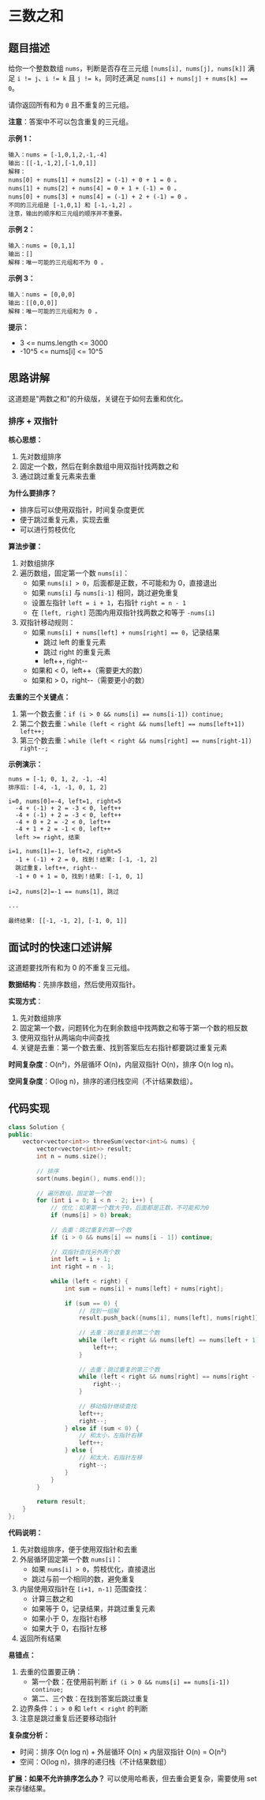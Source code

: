 # 三数之和

## 题目描述

给你一个整数数组 `nums`，判断是否存在三元组 `[nums[i], nums[j], nums[k]]` 满足 `i != j`、`i != k` 且 `j != k`，同时还满足 `nums[i] + nums[j] + nums[k] == 0`。

请你返回所有和为 `0` 且不重复的三元组。

**注意**：答案中不可以包含重复的三元组。

**示例 1：**
```
输入：nums = [-1,0,1,2,-1,-4]
输出：[[-1,-1,2],[-1,0,1]]
解释：
nums[0] + nums[1] + nums[2] = (-1) + 0 + 1 = 0 。
nums[1] + nums[2] + nums[4] = 0 + 1 + (-1) = 0 。
nums[0] + nums[3] + nums[4] = (-1) + 2 + (-1) = 0 。
不同的三元组是 [-1,0,1] 和 [-1,-1,2] 。
注意，输出的顺序和三元组的顺序并不重要。
```

**示例 2：**
```
输入：nums = [0,1,1]
输出：[]
解释：唯一可能的三元组和不为 0 。
```

**示例 3：**
```
输入：nums = [0,0,0]
输出：[[0,0,0]]
解释：唯一可能的三元组和为 0 。
```

**提示：**
- 3 <= nums.length <= 3000
- -10^5 <= nums[i] <= 10^5

## 思路讲解

这道题是"两数之和"的升级版，关键在于如何去重和优化。

### 排序 + 双指针

**核心思想：**
1. 先对数组排序
2. 固定一个数，然后在剩余数组中用双指针找两数之和
3. 通过跳过重复元素来去重

**为什么要排序？**
- 排序后可以使用双指针，时间复杂度更优
- 便于跳过重复元素，实现去重
- 可以进行剪枝优化

**算法步骤：**
1. 对数组排序
2. 遍历数组，固定第一个数 `nums[i]`：
   - 如果 `nums[i] > 0`，后面都是正数，不可能和为 0，直接退出
   - 如果 `nums[i]` 与 `nums[i-1]` 相同，跳过避免重复
   - 设置左指针 `left = i + 1`，右指针 `right = n - 1`
   - 在 `[left, right]` 范围内用双指针找两数之和等于 `-nums[i]`
3. 双指针移动规则：
   - 如果 `nums[i] + nums[left] + nums[right] == 0`，记录结果
     - 跳过 left 的重复元素
     - 跳过 right 的重复元素
     - left++, right--
   - 如果和 < 0，left++（需要更大的数）
   - 如果和 > 0，right--（需要更小的数）

**去重的三个关键点：**
1. 第一个数去重：`if (i > 0 && nums[i] == nums[i-1]) continue;`
2. 第二个数去重：`while (left < right && nums[left] == nums[left+1]) left++;`
3. 第三个数去重：`while (left < right && nums[right] == nums[right-1]) right--;`

**示例演示：**
```
nums = [-1, 0, 1, 2, -1, -4]
排序后: [-4, -1, -1, 0, 1, 2]

i=0, nums[0]=-4, left=1, right=5
  -4 + (-1) + 2 = -3 < 0, left++
  -4 + (-1) + 2 = -3 < 0, left++
  -4 + 0 + 2 = -2 < 0, left++
  -4 + 1 + 2 = -1 < 0, left++
  left >= right, 结束

i=1, nums[1]=-1, left=2, right=5
  -1 + (-1) + 2 = 0, 找到！结果: [-1, -1, 2]
  跳过重复，left++, right--
  -1 + 0 + 1 = 0, 找到！结果: [-1, 0, 1]
  
i=2, nums[2]=-1 == nums[1], 跳过

...

最终结果: [[-1, -1, 2], [-1, 0, 1]]
```

## 面试时的快速口述讲解

这道题要找所有和为 0 的不重复三元组。

**数据结构**：先排序数组，然后使用双指针。

**实现方式**：
1. 先对数组排序
2. 固定第一个数，问题转化为在剩余数组中找两数之和等于第一个数的相反数
3. 使用双指针从两端向中间查找
4. 关键是去重：第一个数去重、找到答案后左右指针都要跳过重复元素

**时间复杂度**：O(n²)，外层循环 O(n)，内层双指针 O(n)，排序 O(n log n)。

**空间复杂度**：O(log n)，排序的递归栈空间（不计结果数组）。

## 代码实现

```cpp
class Solution {
public:
    vector<vector<int>> threeSum(vector<int>& nums) {
        vector<vector<int>> result;
        int n = nums.size();
        
        // 排序
        sort(nums.begin(), nums.end());
        
        // 遍历数组，固定第一个数
        for (int i = 0; i < n - 2; i++) {
            // 优化：如果第一个数大于0，后面都是正数，不可能和为0
            if (nums[i] > 0) break;
            
            // 去重：跳过重复的第一个数
            if (i > 0 && nums[i] == nums[i - 1]) continue;
            
            // 双指针查找另外两个数
            int left = i + 1;
            int right = n - 1;
            
            while (left < right) {
                int sum = nums[i] + nums[left] + nums[right];
                
                if (sum == 0) {
                    // 找到一组解
                    result.push_back({nums[i], nums[left], nums[right]});
                    
                    // 去重：跳过重复的第二个数
                    while (left < right && nums[left] == nums[left + 1]) {
                        left++;
                    }
                    
                    // 去重：跳过重复的第三个数
                    while (left < right && nums[right] == nums[right - 1]) {
                        right--;
                    }
                    
                    // 移动指针继续查找
                    left++;
                    right--;
                } else if (sum < 0) {
                    // 和太小，左指针右移
                    left++;
                } else {
                    // 和太大，右指针左移
                    right--;
                }
            }
        }
        
        return result;
    }
};
```

**代码说明：**
1. 先对数组排序，便于使用双指针和去重
2. 外层循环固定第一个数 `nums[i]`：
   - 如果 `nums[i] > 0`，剪枝优化，直接退出
   - 跳过与前一个相同的数，避免重复
3. 内层使用双指针在 `[i+1, n-1]` 范围查找：
   - 计算三数之和
   - 如果等于 0，记录结果，并跳过重复元素
   - 如果小于 0，左指针右移
   - 如果大于 0，右指针左移
4. 返回所有结果

**易错点：**
1. 去重的位置要正确：
   - 第一个数：在使用前判断 `if (i > 0 && nums[i] == nums[i-1]) continue;`
   - 第二、三个数：在找到答案后跳过重复
2. 边界条件：`i > 0` 和 `left < right` 的判断
3. 注意是跳过重复后还要移动指针

**复杂度分析：**
- 时间：排序 O(n log n) + 外层循环 O(n) × 内层双指针 O(n) = O(n²)
- 空间：O(log n)，排序的递归栈（不计结果数组）

**扩展：如果不允许排序怎么办？**
可以使用哈希表，但去重会更复杂，需要使用 set 来存储结果。

